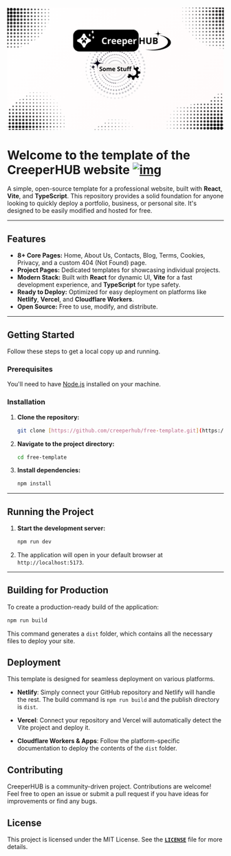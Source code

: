  [![Welcome to CreeperHUB](https://raw.githubusercontent.com/creeperhub/.github/refs/heads/main/profile/bannerV1.png)](https://creeperhub.net)
# Welcome to the template of the CreeperHUB website [![img](https://custom-icon-badges.demolab.com/badge/powered_by-creeperhub-white.svg?logo=creeperhub&logoColor=white)](https://creeperhub.net)

A simple, open-source template for a professional website, built with **React**, **Vite**, and **TypeScript**. This repository provides a solid foundation for anyone looking to quickly deploy a portfolio, business, or personal site. It's designed to be easily modified and hosted for free.

---

## Features

* **8+ Core Pages:** Home, About Us, Contacts, Blog, Terms, Cookies, Privacy, and a custom 404 (Not Found) page.
* **Project Pages:** Dedicated templates for showcasing individual projects.
* **Modern Stack:** Built with **React** for dynamic UI, **Vite** for a fast development experience, and **TypeScript** for type safety.
* **Ready to Deploy:** Optimized for easy deployment on platforms like **Netlify**, **Vercel**, and **Cloudflare Workers**.
* **Open Source:** Free to use, modify, and distribute.

---

## Getting Started

Follow these steps to get a local copy up and running.

### Prerequisites

You'll need to have [Node.js](https://nodejs.org/) installed on your machine.

### Installation

1.  **Clone the repository:**
    ```bash
    git clone [https://github.com/creeperhub/free-template.git](https://github.com/creeperhub/free-template.git)
    ```

2.  **Navigate to the project directory:**
    ```bash
    cd free-template
    ```

3.  **Install dependencies:**
    ```bash
    npm install
    ```

---

## Running the Project

1.  **Start the development server:**
    ```bash
    npm run dev
    ```
2.  The application will open in your default browser at `http://localhost:5173`.

---

## Building for Production

To create a production-ready build of the application:

```bash
npm run build
 ```
This command generates a `dist` folder, which contains all the necessary files to deploy your site.


## Deployment
This template is designed for seamless deployment on various platforms.

* **Netlify**: Simply connect your GitHub repository and Netlify will handle the rest. The build command is `npm run build` and the publish directory is `dist`.

* **Vercel**: Connect your repository and Vercel will automatically detect the Vite project and deploy it.

* **Cloudflare Workers & Apps**: Follow the platform-specific documentation to deploy the contents of the `dist` folder.

## Contributing
CreeperHUB is a community-driven project. Contributions are welcome! Feel free to open an issue or submit a pull request if you have ideas for improvements or find any bugs.

## License
This project is licensed under the MIT License. See the [**`LICENSE`**](https://github.com/creeperhub/free-template/blob/main/LICENSE) file for more details.
